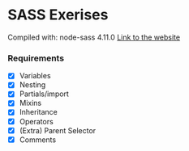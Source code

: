 # SASS Exerises
Compiled with: node-sass 4.11.0
[Link to the website](https://raw.githack.com/alexgaya/practice-scss/master/index.html "githack")

### Requirements

- [x] Variables
- [x] Nesting
- [x] Partials/import
- [x] Mixins
- [x] Inheritance
- [x] Operators
- [x] (Extra) Parent Selector
- [x] Comments